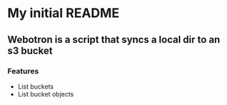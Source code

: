 # My initial README

## Webotron is a script that syncs a local dir to an s3 bucket

### Features

- List buckets
- List bucket objects
